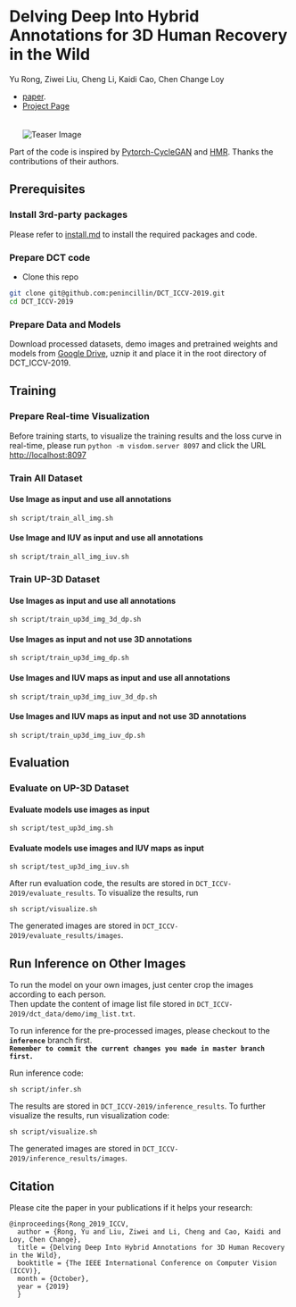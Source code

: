 # Delving Deep Into Hybrid Annotations for 3D Human Recovery in the Wild
Yu Rong, Ziwei Liu, Cheng Li, Kaidi Cao, Chen Change Loy

- [paper](http://openaccess.thecvf.com/content_ICCV_2019/papers/Rong_Delving_Deep_Into_Hybrid_Annotations_for_3D_Human_Recovery_in_ICCV_2019_paper.pdf).  
- [Project Page](https://penincillin.github.io/dct_iccv2019)  
</br></br>
![Teaser Image](https://penincillin.github.io/project/dct_iccv2019/framework.png)  

Part of the code is inspired by [Pytorch-CycleGAN](https://github.com/junyanz/pytorch-CycleGAN-and-pix2pix) and [HMR](https://github.com/akanazawa/hmr). Thanks the contributions of their authors.


## Prerequisites
### Install 3rd-party packages
Please refer to [install.md](install/install.md) to install the required packages and code.
### Prepare DCT code
- Clone this repo
```bash
git clone git@github.com:penincillin/DCT_ICCV-2019.git
cd DCT_ICCV-2019
```
### Prepare Data and Models
Download processed datasets, demo images and pretrained weights and models from [Google Drive](https://drive.google.com/file/d/1TsQXGyf4Cec1UtarYuzACo_7Wwx-b02r/view?usp=sharing), uznip it and place it in the root directory of DCT_ICCV-2019.


## Training
### Prepare Real-time Visualization
Before training starts, to visualize the training results and the loss curve in real-time, please run ```python -m visdom.server 8097``` and click the URL [http://localhost:8097](http://localhost:8097)

### Train All Dataset 
#### Use Image as input and use all annotations
```
sh script/train_all_img.sh
```
#### Use Image and IUV as input and use all annotations
```
sh script/train_all_img_iuv.sh
```

### Train UP-3D Dataset 
#### Use Images as input and use all annotations
```
sh script/train_up3d_img_3d_dp.sh
```
#### Use Images as input and not use 3D annotations
```
sh script/train_up3d_img_dp.sh
```
#### Use Images and IUV maps as input and use all annotations
```
sh script/train_up3d_img_iuv_3d_dp.sh
```
#### Use Images and IUV maps as input and not use 3D annotations
```
sh script/train_up3d_img_iuv_dp.sh
```

## Evaluation

### Evaluate on UP-3D Dataset
#### Evaluate models use images as input
```
sh script/test_up3d_img.sh
```
#### Evaluate models use images and IUV maps as input
```
sh script/test_up3d_img_iuv.sh
```
After run evaluation code, the results are stored in ```DCT_ICCV-2019/evaluate_results```. To visualize the results, run
```
sh script/visualize.sh
```
The generated images are stored in ```DCT_ICCV-2019/evaluate_results/images```.


## Run Inference on Other Images
To run the model on your own images, just center crop the images according to each person.  
Then update the content of image list file stored in ```DCT_ICCV-2019/dct_data/demo/img_list.txt```.  

To run inference for the pre-processed images, please checkout to the **```inference```** branch first.  
**```Remember to commit the current changes you made in master branch first.```**  

Run inference code:  
```
sh script/infer.sh
```
The results are stored in ```DCT_ICCV-2019/inference_results```. To further visualize the results, run visualization code:
```
sh script/visualize.sh
```
The generated images are stored in ```DCT_ICCV-2019/inference_results/images```.


## Citation
Please cite the paper in your publications if it helps your research:

    @inproceedings{Rong_2019_ICCV,
      author = {Rong, Yu and Liu, Ziwei and Li, Cheng and Cao, Kaidi and Loy, Chen Change},
      title = {Delving Deep Into Hybrid Annotations for 3D Human Recovery in the Wild},
      booktitle = {The IEEE International Conference on Computer Vision (ICCV)},
      month = {October},
      year = {2019}
      }


